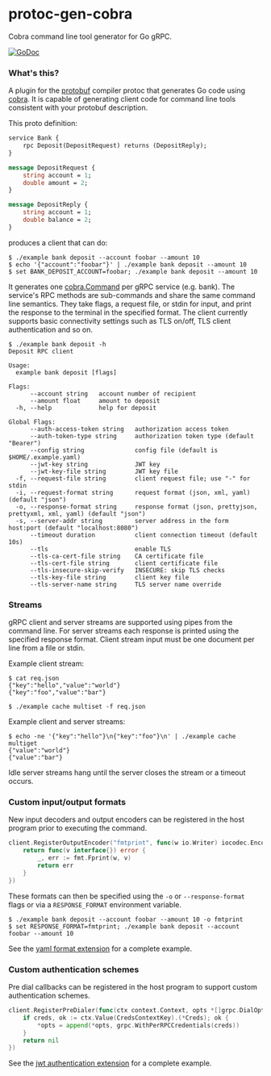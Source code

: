 # protoc-gen-cobra

Cobra command line tool generator for Go gRPC.

[![GoDoc](https://godoc.org/github.com/NathanBaulch/protoc-gen-cobra?status.svg)](https://godoc.org/github.com/NathanBaulch/protoc-gen-cobra)

### What's this?

A plugin for the [protobuf](https://github.com/google/protobuf) compiler protoc that generates Go code using [cobra](https://github.com/spf13/cobra). It is
capable of generating client code for command line tools consistent with your protobuf description.

This proto definition:

```proto
service Bank {
	rpc Deposit(DepositRequest) returns (DepositReply);
}

message DepositRequest {
	string account = 1;
	double amount = 2;
}

message DepositReply {
	string account = 1;
	double balance = 2;
}
```

produces a client that can do:

```
$ ./example bank deposit --account foobar --amount 10
$ echo '{"account":"foobar"}' | ./example bank deposit --amount 10
$ set BANK_DEPOSIT_ACCOUNT=foobar; ./example bank deposit --amount 10
```

It generates one [cobra.Command](https://godoc.org/github.com/spf13/cobra#Command) per gRPC service (e.g. bank). The service's RPC methods are sub-commands and
share the same command line semantics. They take flags, a request file, or stdin for input, and print the response to the terminal in the specified format. The
client currently supports basic connectivity settings such as TLS on/off, TLS client authentication and so on.

```
$ ./example bank deposit -h
Deposit RPC client

Usage:
  example bank deposit [flags]

Flags:
      --account string   account number of recipient
      --amount float     amount to deposit
  -h, --help             help for deposit

Global Flags:
      --auth-access-token string   authorization access token
      --auth-token-type string     authorization token type (default "Bearer")
      --config string              config file (default is $HOME/.example.yaml)
      --jwt-key string             JWT key
      --jwt-key-file string        JWT key file
  -f, --request-file string        client request file; use "-" for stdin
  -i, --request-format string      request format (json, xml, yaml) (default "json")
  -o, --response-format string     response format (json, prettyjson, prettyxml, xml, yaml) (default "json")
  -s, --server-addr string         server address in the form host:port (default "localhost:8080")
      --timeout duration           client connection timeout (default 10s)
      --tls                        enable TLS
      --tls-ca-cert-file string    CA certificate file
      --tls-cert-file string       client certificate file
      --tls-insecure-skip-verify   INSECURE: skip TLS checks
      --tls-key-file string        client key file
      --tls-server-name string     TLS server name override
```

### Streams

gRPC client and server streams are supported using pipes from the command line. For server streams each response is printed using the specified response format.
Client stream input must be one document per line from a file or stdin.

Example client stream:

```
$ cat req.json
{"key":"hello","value":"world"}
{"key":"foo","value":"bar"}

$ ./example cache multiset -f req.json
```

Example client and server streams:

```
$ echo -ne '{"key":"hello"}\n{"key":"foo"}\n' | ./example cache multiget
{"value":"world"}
{"value":"bar"}
```

Idle server streams hang until the server closes the stream or a timeout occurs.

### Custom input/output formats

New input decoders and output encoders can be registered in the host program prior to executing the command.

```go
client.RegisterOutputEncoder("fmtprint", func(w io.Writer) iocodec.Encoder {
	return func(v interface{}) error {
		_, err := fmt.Fprint(w, v)
		return err
	}
})
```

These formats can then be specified using the `-o` or `--response-format` flags or via a `RESPONSE_FORMAT` environment variable.

```
$ ./example bank deposit --account foobar --amount 10 -o fmtprint
$ set RESPONSE_FORMAT=fmtprint; ./example bank deposit --account foobar --amount 10
```

See the [yaml format extension](iocodec/yaml/init.go) for a complete example.

### Custom authentication schemes

Pre dial callbacks can be registered in the host program to support custom authentication schemes.

```go
client.RegisterPreDialer(func(ctx context.Context, opts *[]grpc.DialOption) error {
	if creds, ok := ctx.Value(CredsContextKey).(*Creds); ok {
		*opts = append(*opts, grpc.WithPerRPCCredentials(creds))
	}
	return nil
})
```

See the [jwt authentication extension](auth/jwt/init.go) for a complete example.
